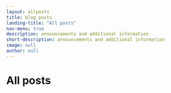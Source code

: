```yaml
---
layout: allposts
title: blog posts
landing-title: "All posts"
nav-menu: true
description: announcements and additional information
short-description: announcements and additional information
image: null
author: null
---
```


<h1>All posts</h1>

